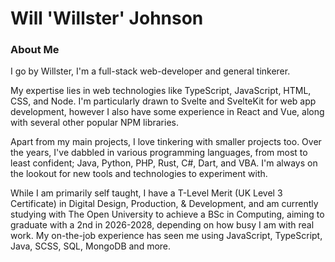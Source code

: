 # Will 'Willster' Johnson

### About Me

I go by Willster, I'm a full-stack web-developer and general tinkerer.

My expertise lies in web technologies like TypeScript, JavaScript, HTML, CSS, and Node. I'm particularly drawn to Svelte and SvelteKit for web app development, however I also have some experience in React and Vue, along with several other popular NPM libraries.

Apart from my main projects, I love tinkering with smaller projects too. Over the years, I've dabbled in various programming languages, from most to least confident; Java, Python, PHP, Rust, C#, Dart, and VBA. I'm always on the lookout for new tools and technologies to experiment with.

While I am primarily self taught, I have a T-Level Merit (UK Level 3 Certificate) in Digital Design, Production, & Development, and am currently studying with The Open University to achieve a BSc in Computing, aiming to graduate with a 2nd in 2026-2028, depending on how busy I am with real work. My on-the-job experience has seen me using JavaScript, TypeScript, Java, SCSS, SQL, MongoDB and more.
